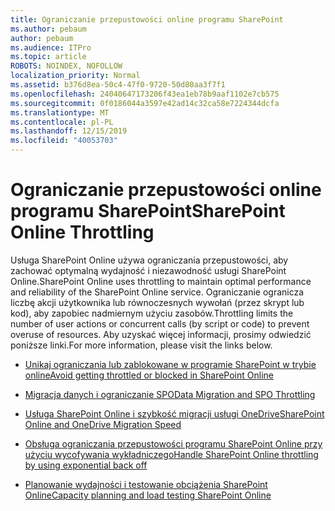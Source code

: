 ```yaml
---
title: Ograniczanie przepustowości online programu SharePoint
ms.author: pebaum
author: pebaum
ms.audience: ITPro
ms.topic: article
ROBOTS: NOINDEX, NOFOLLOW
localization_priority: Normal
ms.assetid: b376d8ea-50c4-47f0-9720-50d80aa3f7f1
ms.openlocfilehash: 24040647173206f43ea1eb78b9aaf1102e7cb575
ms.sourcegitcommit: 0f0186044a3597e42ad14c32ca58e7224344dcfa
ms.translationtype: MT
ms.contentlocale: pl-PL
ms.lasthandoff: 12/15/2019
ms.locfileid: "40053703"
---
```

# <a name="sharepoint-online-throttling"></a><span data-ttu-id="15909-102">Ograniczanie przepustowości online programu SharePoint</span><span class="sxs-lookup"><span data-stu-id="15909-102">SharePoint Online Throttling</span></span>

<span data-ttu-id="15909-103">Usługa SharePoint Online używa ograniczania przepustowości, aby zachować optymalną wydajność i niezawodność usługi SharePoint Online.</span><span class="sxs-lookup"><span data-stu-id="15909-103">SharePoint Online uses throttling to maintain optimal performance and reliability of the SharePoint Online service.</span></span> <span data-ttu-id="15909-104">Ograniczanie ogranicza liczbę akcji użytkownika lub równoczesnych wywołań (przez skrypt lub kod), aby zapobiec nadmiernym użyciu zasobów.</span><span class="sxs-lookup"><span data-stu-id="15909-104">Throttling limits the number of user actions or concurrent calls (by script or code) to prevent overuse of resources.</span></span> <span data-ttu-id="15909-105">Aby uzyskać więcej informacji, prosimy odwiedzić poniższe linki.</span><span class="sxs-lookup"><span data-stu-id="15909-105">For more information, please visit the links below.</span></span>

- [<span data-ttu-id="15909-106">Unikaj ograniczania lub zablokowane w programie SharePoint w trybie online</span><span class="sxs-lookup"><span data-stu-id="15909-106">Avoid getting throttled or blocked in SharePoint Online</span></span>](https://docs.microsoft.com/sharepoint/dev/general-development/how-to-avoid-getting-throttled-or-blocked-in-sharepoint-online)

- [<span data-ttu-id="15909-107">Migracja danych i ograniczanie SPO</span><span class="sxs-lookup"><span data-stu-id="15909-107">Data Migration and SPO Throttling </span></span>](https://blogs.technet.microsoft.com/sposupport/2017/08/12/data-migration-and-spo-service-throttling/)

- [<span data-ttu-id="15909-108">Usługa SharePoint Online i szybkość migracji usługi OneDrive</span><span class="sxs-lookup"><span data-stu-id="15909-108">SharePoint Online and OneDrive Migration Speed</span></span>](https://docs.microsoft.com/sharepointmigration/sharepoint-online-and-onedrive-migration-speed)

 - [<span data-ttu-id="15909-109">Obsługa ograniczania przepustowości programu SharePoint Online przy użyciu wycofywania wykładniczego</span><span class="sxs-lookup"><span data-stu-id="15909-109">Handle SharePoint Online throttling by using exponential back off</span></span>](https://docs.microsoft.com/sharepoint/dev/solution-guidance/handle-sharepoint-online-throttling-by-using-exponential-back-off)

- [<span data-ttu-id="15909-110">Planowanie wydajności i testowanie obciążenia SharePoint Online</span><span class="sxs-lookup"><span data-stu-id="15909-110">Capacity planning and load testing SharePoint Online</span></span>](https://docs.microsoft.com/office365/enterprise/capacity-planning-and-load-testing-sharepoint-online)

